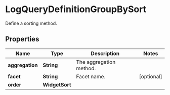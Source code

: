 

# LogQueryDefinitionGroupBySort

Define a sorting method.
## Properties

Name | Type | Description | Notes
------------ | ------------- | ------------- | -------------
**aggregation** | **String** | The aggregation method. | 
**facet** | **String** | Facet name. |  [optional]
**order** | **WidgetSort** |  | 



